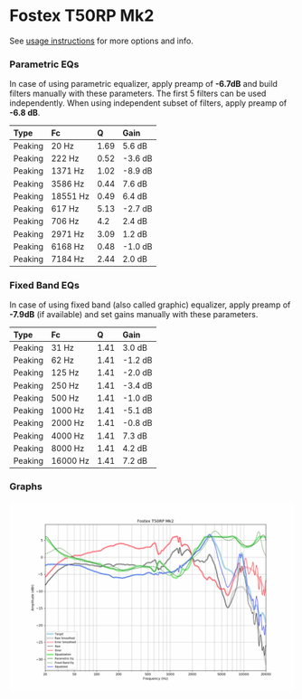 # Fostex T50RP Mk2
See [usage instructions](https://github.com/jaakkopasanen/AutoEq#usage) for more options and info.

### Parametric EQs
In case of using parametric equalizer, apply preamp of **-6.7dB** and build filters manually
with these parameters. The first 5 filters can be used independently.
When using independent subset of filters, apply preamp of **-6.8 dB**.

| Type    | Fc       |    Q | Gain    |
|:--------|:---------|:-----|:--------|
| Peaking | 20 Hz    | 1.69 | 5.6 dB  |
| Peaking | 222 Hz   | 0.52 | -3.6 dB |
| Peaking | 1371 Hz  | 1.02 | -8.9 dB |
| Peaking | 3586 Hz  | 0.44 | 7.6 dB  |
| Peaking | 18551 Hz | 0.49 | 6.4 dB  |
| Peaking | 617 Hz   | 5.13 | -2.7 dB |
| Peaking | 706 Hz   | 4.2  | 2.4 dB  |
| Peaking | 2971 Hz  | 3.09 | 1.2 dB  |
| Peaking | 6168 Hz  | 0.48 | -1.0 dB |
| Peaking | 7184 Hz  | 2.44 | 2.0 dB  |

### Fixed Band EQs
In case of using fixed band (also called graphic) equalizer, apply preamp of **-7.9dB**
(if available) and set gains manually with these parameters.

| Type    | Fc       |    Q | Gain    |
|:--------|:---------|:-----|:--------|
| Peaking | 31 Hz    | 1.41 | 3.0 dB  |
| Peaking | 62 Hz    | 1.41 | -1.2 dB |
| Peaking | 125 Hz   | 1.41 | -2.0 dB |
| Peaking | 250 Hz   | 1.41 | -3.4 dB |
| Peaking | 500 Hz   | 1.41 | -1.0 dB |
| Peaking | 1000 Hz  | 1.41 | -5.1 dB |
| Peaking | 2000 Hz  | 1.41 | -0.8 dB |
| Peaking | 4000 Hz  | 1.41 | 7.3 dB  |
| Peaking | 8000 Hz  | 1.41 | 4.2 dB  |
| Peaking | 16000 Hz | 1.41 | 7.2 dB  |

### Graphs
![](./Fostex%20T50RP%20Mk2.png)